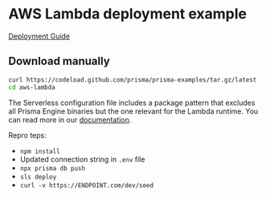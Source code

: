 # AWS Lambda deployment example

[Deployment Guide](https://www.prisma.io/docs/guides/deployment/deploying-to-aws-lambda)

## Download manually

```bash
curl https://codeload.github.com/prisma/prisma-examples/tar.gz/latest | tar -xz --strip=2 prisma-examples-latest/deployment-platforms/aws-lambda
cd aws-lambda
```

The Serverless configuration file includes a package pattern that excludes all Prisma Engine binaries but the one relevant for the Lambda runtime. You can read more in our [documentation](https://www.prisma.io/docs/guides/deployment/deployment-guides/deploying-to-aws-lambda#package-pattern-in-serverlessyml).


Repro teps:
- `npm install`
- Updated connection string in `.env` file
- `npx prisma db push`
- `sls deploy`
- `curl -v https://ENDPOINT.com/dev/seed`
